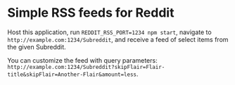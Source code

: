 # Simple RSS feeds for Reddit

Host this application, run `REDDIT_RSS_PORT=1234 npm start`, navigate to `http://example.com:1234/Subreddit`, and receive a feed of select items from the given Subreddit.

You can customize the feed with query parameters: `http://example.com:1234/Subreddit?skipFlair=Flair-title&skipFlair=Another-Flair&amount=less`.
